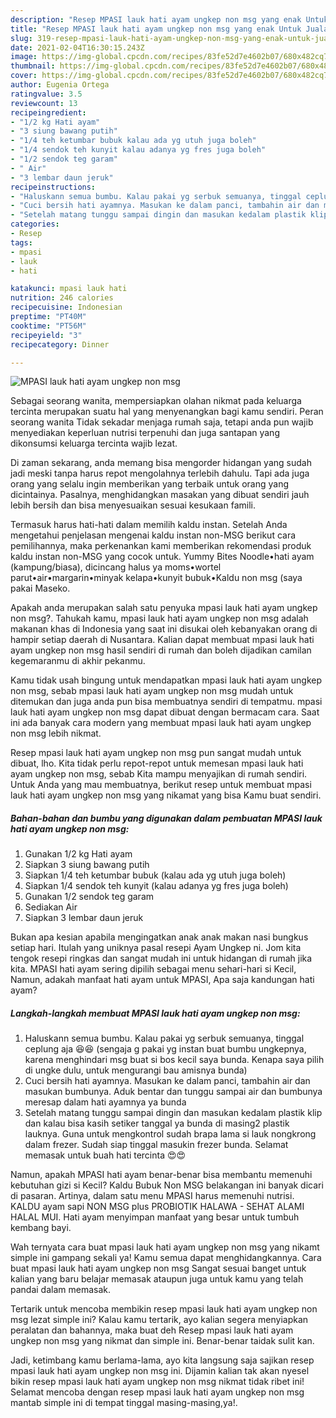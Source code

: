 ```yaml
---
description: "Resep MPASI lauk hati ayam ungkep non msg yang enak Untuk Jualan"
title: "Resep MPASI lauk hati ayam ungkep non msg yang enak Untuk Jualan"
slug: 319-resep-mpasi-lauk-hati-ayam-ungkep-non-msg-yang-enak-untuk-jualan
date: 2021-02-04T16:30:15.243Z
image: https://img-global.cpcdn.com/recipes/83fe52d7e4602b07/680x482cq70/mpasi-lauk-hati-ayam-ungkep-non-msg-foto-resep-utama.jpg
thumbnail: https://img-global.cpcdn.com/recipes/83fe52d7e4602b07/680x482cq70/mpasi-lauk-hati-ayam-ungkep-non-msg-foto-resep-utama.jpg
cover: https://img-global.cpcdn.com/recipes/83fe52d7e4602b07/680x482cq70/mpasi-lauk-hati-ayam-ungkep-non-msg-foto-resep-utama.jpg
author: Eugenia Ortega
ratingvalue: 3.5
reviewcount: 13
recipeingredient:
- "1/2 kg Hati ayam"
- "3 siung bawang putih"
- "1/4 teh ketumbar bubuk kalau ada yg utuh juga boleh"
- "1/4 sendok teh kunyit kalau adanya yg fres juga boleh"
- "1/2 sendok teg garam"
- " Air"
- "3 lembar daun jeruk"
recipeinstructions:
- "Haluskann semua bumbu. Kalau pakai yg serbuk semuanya, tinggal ceplung aja 😆😆 (sengaja g pakai yg instan buat bumbu ungkepnya, karena menghindari msg buat si bos kecil saya bunda. Kenapa saya pilih di ungke dulu, untuk mengurangi bau amisnya bunda)"
- "Cuci bersih hati ayamnya. Masukan ke dalam panci, tambahin air dan masukan bumbunya. Aduk bentar dan tunggu sampai air dan bumbunya meresap dalam hati ayamnya ya bunda"
- "Setelah matang tunggu sampai dingin dan masukan kedalam plastik klip dan kalau bisa kasih setiker tanggal ya bunda di masing2 plastik lauknya. Guna untuk mengkontrol sudah brapa lama si lauk nongkrong dalam frezer. Sudah siap tinggal masukin frezer bunda. Selamat memasak untuk buah hati tercinta 😍😍"
categories:
- Resep
tags:
- mpasi
- lauk
- hati

katakunci: mpasi lauk hati 
nutrition: 246 calories
recipecuisine: Indonesian
preptime: "PT40M"
cooktime: "PT56M"
recipeyield: "3"
recipecategory: Dinner

---
```



![MPASI lauk hati ayam ungkep non msg](https://img-global.cpcdn.com/recipes/83fe52d7e4602b07/680x482cq70/mpasi-lauk-hati-ayam-ungkep-non-msg-foto-resep-utama.jpg)

Sebagai seorang wanita, mempersiapkan olahan nikmat pada keluarga tercinta merupakan suatu hal yang menyenangkan bagi kamu sendiri. Peran seorang  wanita Tidak sekadar menjaga rumah saja, tetapi anda pun wajib menyediakan keperluan nutrisi terpenuhi dan juga santapan yang dikonsumsi keluarga tercinta wajib lezat.

Di zaman  sekarang, anda memang bisa mengorder hidangan yang sudah jadi meski tanpa harus repot mengolahnya terlebih dahulu. Tapi ada juga orang yang selalu ingin memberikan yang terbaik untuk orang yang dicintainya. Pasalnya, menghidangkan masakan yang dibuat sendiri jauh lebih bersih dan bisa menyesuaikan sesuai kesukaan famili. 

Termasuk harus hati-hati dalam memilih kaldu instan. Setelah Anda mengetahui penjelasan mengenai kaldu instan non-MSG berikut cara pemilihannya, maka perkenankan kami memberikan rekomendasi produk kaldu instan non-MSG yang cocok untuk. Yummy Bites Noodle•hati ayam (kampung/biasa), dicincang halus ya moms•wortel parut•air•margarin•minyak kelapa•kunyit bubuk•Kaldu non msg (saya pakai Maseko.

Apakah anda merupakan salah satu penyuka mpasi lauk hati ayam ungkep non msg?. Tahukah kamu, mpasi lauk hati ayam ungkep non msg adalah makanan khas di Indonesia yang saat ini disukai oleh kebanyakan orang di hampir setiap daerah di Nusantara. Kalian dapat membuat mpasi lauk hati ayam ungkep non msg hasil sendiri di rumah dan boleh dijadikan camilan kegemaranmu di akhir pekanmu.

Kamu tidak usah bingung untuk mendapatkan mpasi lauk hati ayam ungkep non msg, sebab mpasi lauk hati ayam ungkep non msg mudah untuk ditemukan dan juga anda pun bisa membuatnya sendiri di tempatmu. mpasi lauk hati ayam ungkep non msg dapat dibuat dengan bermacam cara. Saat ini ada banyak cara modern yang membuat mpasi lauk hati ayam ungkep non msg lebih nikmat.

Resep mpasi lauk hati ayam ungkep non msg pun sangat mudah untuk dibuat, lho. Kita tidak perlu repot-repot untuk memesan mpasi lauk hati ayam ungkep non msg, sebab Kita mampu menyajikan di rumah sendiri. Untuk Anda yang mau membuatnya, berikut resep untuk membuat mpasi lauk hati ayam ungkep non msg yang nikamat yang bisa Kamu buat sendiri.

<!--inarticleads1-->

##### Bahan-bahan dan bumbu yang digunakan dalam pembuatan MPASI lauk hati ayam ungkep non msg:

1. Gunakan 1/2 kg Hati ayam
1. Siapkan 3 siung bawang putih
1. Siapkan 1/4 teh ketumbar bubuk (kalau ada yg utuh juga boleh)
1. Siapkan 1/4 sendok teh kunyit (kalau adanya yg fres juga boleh)
1. Gunakan 1/2 sendok teg garam
1. Sediakan  Air
1. Siapkan 3 lembar daun jeruk


Bukan apa kesian apabila mengingatkan anak anak makan nasi bungkus setiap hari. Itulah yang uniknya pasal resepi Ayam Ungkep ni. Jom kita tengok resepi ringkas dan sangat mudah ini untuk hidangan di rumah jika kita. MPASI hati ayam sering dipilih sebagai menu sehari-hari si Kecil, Namun, adakah manfaat hati ayam untuk MPASI, Apa saja kandungan hati ayam? 

<!--inarticleads2-->

##### Langkah-langkah membuat MPASI lauk hati ayam ungkep non msg:

1. Haluskann semua bumbu. Kalau pakai yg serbuk semuanya, tinggal ceplung aja 😆😆 (sengaja g pakai yg instan buat bumbu ungkepnya, karena menghindari msg buat si bos kecil saya bunda. Kenapa saya pilih di ungke dulu, untuk mengurangi bau amisnya bunda)
1. Cuci bersih hati ayamnya. Masukan ke dalam panci, tambahin air dan masukan bumbunya. Aduk bentar dan tunggu sampai air dan bumbunya meresap dalam hati ayamnya ya bunda
1. Setelah matang tunggu sampai dingin dan masukan kedalam plastik klip dan kalau bisa kasih setiker tanggal ya bunda di masing2 plastik lauknya. Guna untuk mengkontrol sudah brapa lama si lauk nongkrong dalam frezer. Sudah siap tinggal masukin frezer bunda. Selamat memasak untuk buah hati tercinta 😍😍


Namun, apakah MPASI hati ayam benar-benar bisa membantu memenuhi kebutuhan gizi si Kecil? Kaldu Bubuk Non MSG belakangan ini banyak dicari di pasaran. Artinya, dalam satu menu MPASI harus memenuhi nutrisi. KALDU ayam sapi NON MSG plus PROBIOTIK HALAWA - SEHAT ALAMI HALAL MUI. Hati ayam menyimpan manfaat yang besar untuk tumbuh kembang bayi. 

Wah ternyata cara buat mpasi lauk hati ayam ungkep non msg yang nikamt simple ini gampang sekali ya! Kamu semua dapat menghidangkannya. Cara buat mpasi lauk hati ayam ungkep non msg Sangat sesuai banget untuk kalian yang baru belajar memasak ataupun juga untuk kamu yang telah pandai dalam memasak.

Tertarik untuk mencoba membikin resep mpasi lauk hati ayam ungkep non msg lezat simple ini? Kalau kamu tertarik, ayo kalian segera menyiapkan peralatan dan bahannya, maka buat deh Resep mpasi lauk hati ayam ungkep non msg yang nikmat dan simple ini. Benar-benar taidak sulit kan. 

Jadi, ketimbang kamu berlama-lama, ayo kita langsung saja sajikan resep mpasi lauk hati ayam ungkep non msg ini. Dijamin kalian tak akan nyesel bikin resep mpasi lauk hati ayam ungkep non msg nikmat tidak ribet ini! Selamat mencoba dengan resep mpasi lauk hati ayam ungkep non msg mantab simple ini di tempat tinggal masing-masing,ya!.

